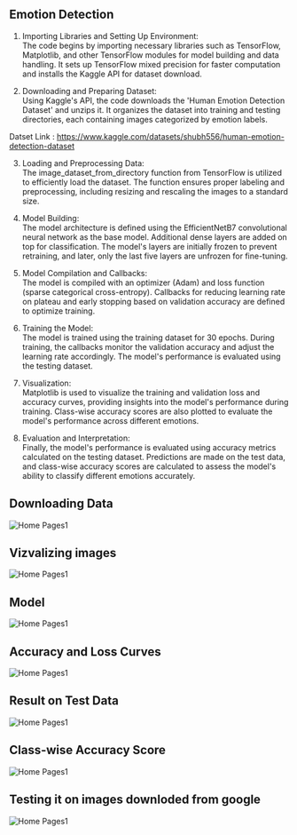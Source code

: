 ## Emotion Detection 

1. Importing Libraries and Setting Up Environment:
\
The code begins by importing necessary libraries such as TensorFlow, Matplotlib, and other TensorFlow modules for model building and data handling. It sets up TensorFlow mixed precision for faster computation and installs the Kaggle API for dataset download.

2. Downloading and Preparing Dataset:
\
Using Kaggle's API, the code downloads the 'Human Emotion Detection Dataset' and unzips it. It organizes the dataset into training and testing directories, each containing images categorized by emotion labels.

Datset Link : https://www.kaggle.com/datasets/shubh556/human-emotion-detection-dataset

3. Loading and Preprocessing Data:
\
The image_dataset_from_directory function from TensorFlow is utilized to efficiently load the dataset. The function ensures proper labeling and preprocessing, including resizing and rescaling the images to a standard size.

4. Model Building:
\
The model architecture is defined using the EfficientNetB7 convolutional neural network as the base model. Additional dense layers are added on top for classification. The model's layers are initially frozen to prevent retraining, and later, only the last five layers are unfrozen for fine-tuning.

5. Model Compilation and Callbacks:
\
The model is compiled with an optimizer (Adam) and loss function (sparse categorical cross-entropy). Callbacks for reducing learning rate on plateau and early stopping based on validation accuracy are defined to optimize training.

6. Training the Model:
\
The model is trained using the training dataset for 30 epochs. During training, the callbacks monitor the validation accuracy and adjust the learning rate accordingly. The model's performance is evaluated using the testing dataset.

7. Visualization:
\
Matplotlib is used to visualize the training and validation loss and accuracy curves, providing insights into the model's performance during training. Class-wise accuracy scores are also plotted to evaluate the model's performance across different emotions.

8. Evaluation and Interpretation:
\
Finally, the model's performance is evaluated using accuracy metrics calculated on the testing dataset. Predictions are made on the test data, and class-wise accuracy scores are calculated to assess the model's ability to classify different emotions accurately.

## Downloading Data 

![Home Pages1](https://github.com/Shubh556/Emotion-Detection/blob/main/images/downloading%20data.png?raw=true)

## Vizvalizing images

![Home Pages1](https://github.com/Shubh556/Emotion-Detection/blob/main/images/plotting%20the%20data%20.png?raw=true)

## Model

![Home Pages1](https://github.com/Shubh556/Emotion-Detection/blob/main/images/model.png?raw=true)

## Accuracy and Loss Curves

![Home Pages1](https://github.com/Shubh556/Emotion-Detection/blob/main/images/curves.png?raw=true)

## Result on Test Data

![Home Pages1](https://github.com/Shubh556/Emotion-Detection/blob/main/images/Evaluating%20Results%20.png?raw=true)

## Class-wise Accuracy Score 

![Home Pages1](https://github.com/Shubh556/Emotion-Detection/blob/main/images/Compare.png?raw=true)

## Testing it on images downloded from google 

![Home Pages1](https://github.com/Shubh556/Emotion-Detection/blob/main/images/testing.png?raw=true)


